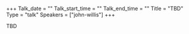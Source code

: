 +++
Talk_date = ""
Talk_start_time = ""
Talk_end_time = ""
Title = "TBD"
Type = "talk"
Speakers = ["john-willis"]
+++

TBD
